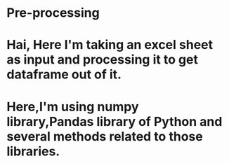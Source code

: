 # Pre-processing
# Hai, Here I'm taking an excel sheet as input and processing it to get dataframe out of it.
# Here,I'm using numpy library,Pandas library of Python and several methods related to those libraries.
